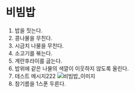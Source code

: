 # 비빔밥
1. 밥을 짓는다.
2. 콩나물을 무친다.
3. 시금치 나물을 무친다.
4. 소고기를 볶는다.
5. 계란후라이를 굽는다.
6. 밥위에 같은 나물의 색깔이 이웃하지 않도록 올린다.
7. 테스트 메시지222
![비빔밥_이미지](https://www.google.com/url?sa=i&url=https%3A%2F%2Fko.wikipedia.org%2Fwiki%2F%25EB%25B9%2584%25EB%25B9%2594%25EB%25B0%25A5&psig=AOvVaw16CxblFxq2Ldo5K_jT87Ka&ust=1652425442272000&source=images&cd=vfe&ved=0CAwQjRxqFwoTCNCwmM-y2fcCFQAAAAAdAAAAABAD)
8. 참기름을 1스푼 두른다.
